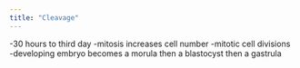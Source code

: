 ```yaml
---
title: "Cleavage"
---
```

-30 hours to third day
-mitosis increases cell number
-mitotic cell divisions
-developing embryo becomes a morula then a blastocyst then a gastrula

